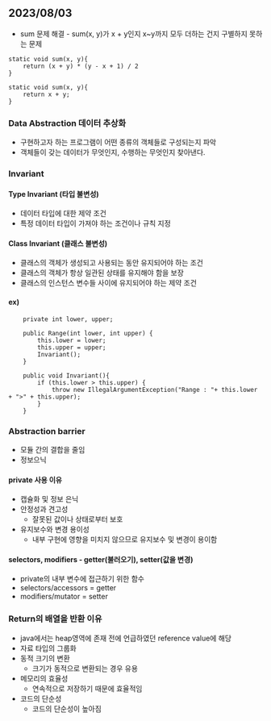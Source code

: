 ## 2023/08/03
* sum 문제 해결 - sum(x, y)가 x + y인지 x~y까지 모두 더하는 건지 구별하지 못하는 문제
```
static void sum(x, y){
    return (x + y) * (y - x + 1) / 2
}

static void sum(x, y){
    return x + y;
}
```
### Data Abstraction 데이터 추상화
* 구현하고자 하는 프로그램이 어떤 종류의 객체들로 구성되는지 파악
* 객체들이 갖는 데이터가 무엇인지, 수행하는 무엇인지 찾아낸다.

### Invariant
#### Type Invariant (타입 불변성)
* 데이터 타입에 대한 제약 조건
* 특정 데이터 타입이 가져야 하는 조건이나 규칙 지정 

#### Class Invariant (클래스 불변성)
* 클래스의 객체가 생성되고 사용되는 동안 유지되어야 하는 조건
* 클래스의 객체가 항상 일관된 상태를 유지해야 함을 보장
* 클래스의 인스턴스 변수들 사이에 유지되어야 하는 제약 조건

#### ex)
```
    private int lower, upper;

    public Range(int lower, int upper) {
        this.lower = lower;
        this.upper = upper;
        Invariant();
    }

    public void Invariant(){
        if (this.lower > this.upper) {
            throw new IllegalArgumentException("Range : "+ this.lower + ">" + this.upper);
        }
    }
```
### Abstraction barrier
* 모듈 간의 결합을 줄임
* 정보으닉
#### private 사용 이유
* 캡슐화 및 정보 은닉
* 안정성과 견고성
  * 잘못된 값이나 상태로부터 보호
* 유지보수와 변경 용이성
  * 내부 구현에 영향을 미치지 않으므로 유지보수 및 변경이 용이함
#### selectors, modifiers - getter(불러오기), setter(값을 변경)
* private의 내부 변수에 접근하기 위한 함수
* selectors/accessors = getter
* modifiers/mutator = setter

### Return의 배열을 반환 이유
* java에서는 heap영역에 존재 전에 언급하였던 reference value에 해당
* 자료 타입의 그룹화
* 동적 크기의 변환
  * 크기가 동적으로 변환되는 경우 유용
* 메모리의 효율성
  * 연속적으로 저장하기 때문에 효율적임
* 코드의 단순성
  * 코드의 단순성이 높아짐
